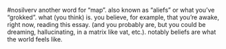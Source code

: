 #nosilverv 
another word for “map”. also known as “aliefs” or what you’ve “grokked”. what (you think) is. 
you believe, for example, that you’re awake, right now, reading this essay. (and you probably are, but you could be dreaming, hallucinating, in a matrix like vat, etc.). 
notably beliefs are what the world feels like. 
